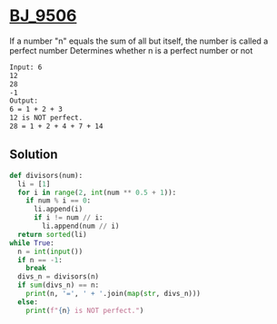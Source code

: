 # [BJ_9506](https://acmicpc.net/problem/9506)

If a  number "n" equals the sum of all but itself, the number is called a perfect number
Determines whether n is a perfect number or not

```txt
Input: 6
12
28
-1
Output:
6 = 1 + 2 + 3
12 is NOT perfect.
28 = 1 + 2 + 4 + 7 + 14
```

## Solution

```py
def divisors(num):
  li = [1]
  for i in range(2, int(num ** 0.5 + 1)):
    if num % i == 0:
      li.append(i)
      if i != num // i:
        li.append(num // i)
  return sorted(li)
while True:
  n = int(input())
  if n == -1:
    break
  divs_n = divisors(n)
  if sum(divs_n) == n:
    print(n, '=', ' + '.join(map(str, divs_n)))
  else:
    print(f"{n} is NOT perfect.")
```

